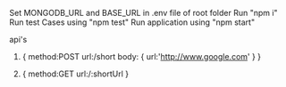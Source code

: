 Set MONGODB_URL and BASE_URL in .env file of root folder
Run "npm i"
Run test Cases using "npm test"
Run application using "npm start"

api's
1. {
        method:POST
        url:/short
        body: {
            url:'http://www.google.com'
        }
   }

2. {
        method:GET
        url:/:shortUrl
   }